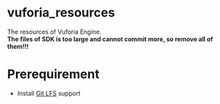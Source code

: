 # vuforia_resources
The resources of Vuforia Engine.  
**The files of SDK is too large and cannot commit more, so remove all of them!!!**

# Prerequirement
- Install [Git LFS](https://git-lfs.github.com/) support

